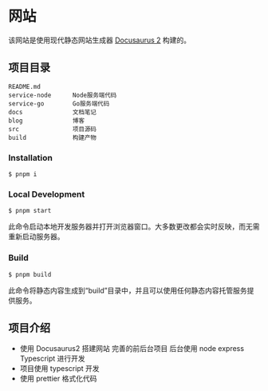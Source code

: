 # 网站

该网站是使用现代静态网站生成器 [Docusaurus 2](https://docusaurus.io/) 构建的。

## 项目目录

```
README.md
service-node      Node服务端代码
service-go        Go服务端代码
docs              文档笔记
blog              博客
src               项目源码
build             构建产物
```

### Installation

```
$ pnpm i
```

### Local Development

```
$ pnpm start
```

此命令启动本地开发服务器并打开浏览器窗口。大多数更改都会实时反映，而无需重新启动服务器。

### Build

```
$ pnpm build
```

此命令将静态内容生成到“build”目录中，并且可以使用任何静态内容托管服务提供服务。

## 项目介绍

- 使用 Docusaurus2 搭建网站 完善的前后台项目 后台使用 node express Typescript 进行开发
- 项目使用 typescript 开发
- 使用 prettier 格式化代码
